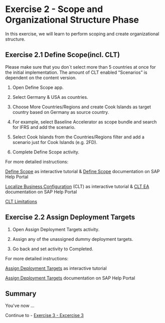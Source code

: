 # Exercise 2 - Scope and Organizational Structure Phase

In this exercise, we will learn to perform scoping and create organizational structure.

## Exercise 2.1 Define Scope(incl. CLT)

Please make sure that you don´t select more than 5 countries at once for the initial implementation.​
The amount of CLT enabled “Scenarios” is dependent on the content version.

1. Open Define Scope app.​

2. Select Germany & USA as countries.​

3. Choose More Countries/Regions and create Cook Islands as target country based on Germany as source country.​

4. For example, select Baseline Accelerator as scope bundle and search for IFRS and add the scenario.​

5. Select Cook Islands from the Countries/Regions filter and add a scenario just for Cook Islands (e.g. 2FD).​

6. Complete Define Scope activity.​


For more detailed instructions:​

[Define Scope](https://education.hana.ondemand.com/education/pub/cbc/index.html?show=project%21PR_4E5C20A1C2A9228F:uebung#TS_F1FF49E31A904BB69D0BB3B403C55C38) as interactive tutorial & [Define Scope](https://help.sap.com/docs/CENTRAL_BUSINESS_CONFIGURATION/55c9333eed324cd284f6c4e5dab8462f/36afd912a1a944e2ab1b07e3de2c1ed3.html?locale=en-US) documentation on SAP Help Portal​

[Localize Business Configuration](https://education.hana.ondemand.com/education/pub/cbc/index.html?show=project%21PR_9F2EF45E3070449B:uebung#2) (CLT) as interactive tutorial & [CLT EA](https://help.sap.com/doc/2f35b1b90ee74ee6a549d4cbd6ce99ba/2022_05.4/en-US/SAPCentralBusinessConfiguration_ConfigurationLocalizationTool_en-US.pdf) documentation on SAP Help Portal​

[CLT Limitations](https://launchpad.support.sap.com/#/notes/3107866)



## Exercise 2.2 Assign Deployment Targets

1. Open Assign Deployment Targets activity.​

2. Assign any of the unassigned dummy deployment targets.​

3. Go back and set activity to Completed.​

For more detailed instructions:​

[Assign Deployment Targets](https://education.hana.ondemand.com/education/pub/cbc/index.html?show=project%21PR_C44D4C1CAC76A29B:uebung#TS_6862223E1EDB48A7ABC203800A7721B1) as interactive tutorial​

[Assign Deployment Targets](https://help.sap.com/docs/CENTRAL_BUSINESS_CONFIGURATION/55c9333eed324cd284f6c4e5dab8462f/95fd314987594c85a9cdbe604b808919.html) documentation on SAP Help Portal

## Summary

You've now ...

Continue to - [Exercise 3 - Excercise 3 ](../ex3/README.md)
